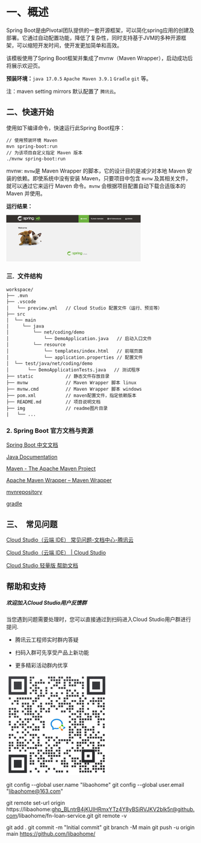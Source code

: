 # 一、概述

Spring Boot是由Pivotal团队提供的一套开源框架，可以简化spring应用的创建及部署。它通过自动配置功能，降低了复杂性，同时支持基于JVM的多种开源框架，可以缩短开发时间，使开发更加简单和高效。

该模板使用了Spring Boot框架并集成了mvnw（Maven Wrapper），启动成功后将展示欢迎页。

**预装环境：**`java 17.0.5` `Apache Maven 3.9.1` `Gradle` `git` 等。

注：maven setting mirrors 默认配置了 `腾讯云`。

## 二、快速开始

使用如下编译命令，快速运行此Spring Boot程序：

```
// 使用预装环境 Maven
mvn spring-boot:run
// 为该项目自定义指定 Maven 版本
./mvnw spring-boot:run
```

mvnw: `mvnw`是 Maven Wrapper 的脚本，它的设计目的是减少对本地 Maven 安装的依赖。即使系统中没有安装 Maven，只要项目中包含 `mvnw` 及其相关文件，就可以通过它来运行 Maven 命令。`mvnw` 会根据项目配置自动下载合适版本的 Maven 并使用。

**运行结果：**

<img title="" src="img/output.png" alt="" width="357">

### 三.  文件结构

```
workspace/
├── .mvn
├── .vscode 
│   └── preview.yml   // Cloud Studio 配置文件（运行、预览等）
├── src               
│  └── main
│     └── java
│         └── net/coding/demo
│             └── DemoApplication.java   // 启动入口文件 
│         └── resource
│             └── templates/index.html   // 前端页面
│             └── application.properties // 配置文件
│  └── test/java/net/coding/demo  
│       └── DemoApplicationTests.java   // 测试程序
├── static            // 静态文件存放目录
├── mvnw              // Maven Wrapper 脚本 linux
├── mvnw.cmd          // Maven Wrapper 脚本 windows
├── pom.xml           // maven配置文件，指定依赖版本
├── README.md         // 项目说明文档
├── img               // readme图片目录
|   └── ...                
```

### 2. Spring Boot 官方文档与资源

[Spring Boot 中文文档](https://springdoc.cn/spring-boot/)

[Java Documentation](https://docs.oracle.com/en/java/javase/21/docs/)

[Maven - The Apache Maven Project](https://maven.org.cn/)

[Apache Maven Wrapper &#x2013; Maven Wrapper](https://maven.apache.org/wrapper/)

[mvnrepository](https://mvnrepository.com/)

[gradle](https://gradle.org/)

## 三、  常见问题

[Cloud Studio（云端 IDE） 常见问题-文档中心-腾讯云](https://cloud.tencent.com/document/product/1039/33505)

[Cloud Studio（云端 IDE） | Cloud Studio](https://ide.cloud.tencent.com/docs/)

[Cloud Studio 轻量版 帮助文档](https://docs.qq.com/aio/DRUFZcHVvZlJuY3l2?p=1QOiTiIR9g0KMJneBDyfgM)

## 帮助和支持

##### 欢迎加入Cloud Studio用户反馈群

当您遇到问题需要处理时，您可以直接通过到扫码进入Cloud Studio用户群进行提问.

- 腾讯云工程师实时群内答疑

- 扫码入群可先享受产品上新功能

- 更多精彩活动群内优享

<img title="" src="img/qr-code.png" alt="qr-code.png" width="270">



git config --global user.name "libaohome"
git config --global user.email "libaohome@163.com"
<!-- git remote add origin https://github.com/libaohome/fn-loan-web.git -->
git remote set-url origin https://libaohome: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@github.com/libaohome/fn-loan-service.git
git remote -v

git add .
git commit -m "Initial commit"
git branch -M main
git push -u origin main
https://github.com/libaohome/
